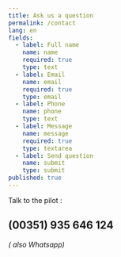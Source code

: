 ```yaml
---
title: Ask us a question
permalink: /contact
lang: en
fields:
  - label: Full name
    name: name
    required: true
    type: text
  - label: Email
    name: email
    required: true
    type: email
  - label: Phone
    name: phone
    type: text
  - label: Message
    name: message
    required: true
    type: textarea
  - label: Send question
    name: submit
    type: submit
published: true
---
```

Talk to the pilot : 

## (00351) 935 646 124  

_( also Whatsapp)_
